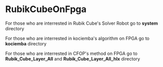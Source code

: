 # RubikCubeOnFpga

For those who are interrested in Rubik Cube's Solver Robot go to __system__ directory

For those who are interrested in kociemba's algorithm on FPGA go to __kociemba__ directory

For those who are interrested in CFOP's method on FPGA go to __Rubik_Cube_Layer_All__ and __Rubik_Cube_Layer_All_hlx__ directory
